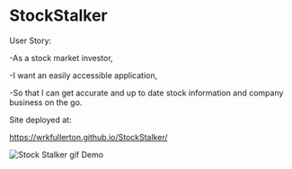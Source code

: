 # StockStalker

User Story:

-As a stock market investor,

-I want an easily accessible application,

-So that I can get accurate and up to date stock information and company business on the go. 

Site deployed at:

https://wrkfullerton.github.io/StockStalker/

![Stock Stalker gif Demo](https://github.com/wrkfullerton/StockStalker/blob/master/StockStalker.gif?raw=true)
